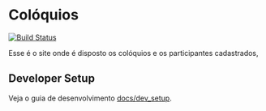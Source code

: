 # Colóquios
[![Build Status](https://travis-ci.org/colquios/colquios.svg?branch=master)](https://travis-ci.org/colquios/colquios)

Esse é o site onde é disposto os colóquios e os participantes cadastrados, 

## Developer Setup

Veja o guia de desenvolvimento [docs/dev_setup](docs/dev_setup.md).